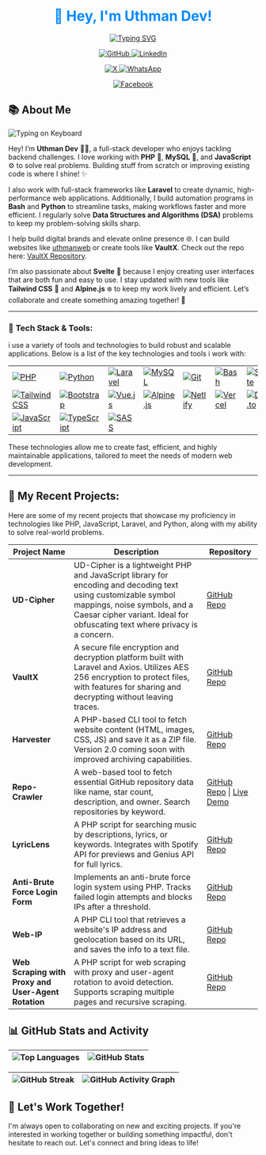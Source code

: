 <div align="center">
  <h1 style="color: #008afa;">👋 Hey, I'm Uthman Dev!</h1>

<a href="https://git.io/typing-svg"><img
src="https://readme-typing-svg.demolab.com?font=Kanit&size=30&pause=3000&color=008AFA&background=FAFAFA00&center=true&width=500&lines=I am a Full-stack+web+developer+;Laravel+enthusiast+;Php+python+bash+;Let's+Code+together+"
alt="Typing SVG" /></a>
  <p>
    <a href="https://github.com/codetesla51">
      <img src="https://img.shields.io/badge/GitHub-181717?style=for-the-badge&logo=github&logoColor=white" alt="GitHub">
    </a>
    <a href="https://github.com/codetesla51"> </a> 
    <a href="https://www.linkedin.com/in/oladele-usman-a61578298?utm_source=share&utm_campaign=share_via&utm_content=profile&utm_medium=android_app">
      <img src="https://img.shields.io/badge/LinkedIn-0077B5?style=for-the-badge&logo=linkedin&logoColor=white" alt="LinkedIn">
    </a>
    <a href="https://www.linkedin.com/in/oladele-usman-a61578298?utm_source=share&utm_campaign=share_via&utm_content=profile&utm_medium=android_app"></a>
  </p>
  
  <p>
    <a href="https://x.com/oladele56481?t=KIfYsIyRIobDWhMnYTYTfA&s=09">
      <img src="https://img.shields.io/badge/X-1DA1F2?style=for-the-badge&logo=twitter&logoColor=white" alt="X">
    </a>
    <a href="https://x.com/oladele56481?t=KIfYsIyRIobDWhMnYTYTfA&s=09"></a>
    <a href="https://wa.link/6jqex1">
      <img src="https://img.shields.io/badge/WhatsApp-25D366?style=for-the-badge&logo=whatsapp&logoColor=white" alt="WhatsApp">
    </a>
    <a href="https://wa.link/6jqex1">  </a>
  </p>
  
  <p>
    <a href="https://www.facebook.com/profile.php?id=100089196350154">
      <img src="https://img.shields.io/badge/Facebook-1877F2?style=for-the-badge&logo=facebook&logoColor=white" alt="Facebook">
    </a>
    <a href="https://www.facebook.com/profile.php?id=100089196350154">  </a>
  </p>
</div>

## 📚 **About Me**

![Typing on Keyboard](https://media4.giphy.com/media/26tn33aiTi1jkl6H6/giphy.gif?cid=6c09b9523h12jzbpazg3ac32ccr2qppjlfzn1w4qpaecfof0&ep=v1_internal_gif_by_id&rid=giphy.gif&ct=g)

Hey! I’m **Uthman Dev** 👨‍💻, a full-stack developer who enjoys tackling backend challenges. I love working with **PHP** 🐘, **MySQL** 🐬, and **JavaScript** ⚙️ to solve real problems. Building stuff from scratch or improving existing code is where I shine! ✨

I also work with full-stack frameworks like **Laravel** to create dynamic, high-performance web applications. Additionally, I build automation programs in **Bash** and **Python** to streamline tasks, making workflows faster and more efficient. I regularly solve **Data Structures and Algorithms (DSA)** problems to keep my problem-solving skills sharp.

I help build digital brands and elevate online presence 🌐. I can build websites like [uthmanweb](https://dev-uthman.vercel.app) or create tools like **VaultX**. Check out the repo here: [VaultX Repository](https://github.com/codetesla51/vaultx).

<p> I’m also passionate about <b>Svelte</b> 🌱 because I enjoy creating user
interfaces that are both fun and easy to use. I stay updated with new tools like
<b>Tailwind CSS</b> 🎨 and <b>Alpine.js</b> ❄️ to keep my work lively and efficient.
Let’s collaborate and create something amazing together! 🚀</p>

---
### 🔧 **Tech Stack & Tools:**

i use a variety of tools and technologies to build robust and scalable
applications. Below is a list of the key technologies and tools i work with:

|                           |                           |                           |                           |                           |                           |                           |
|---------------------------|---------------------------|---------------------------|---------------------------|---------------------------|---------------------------|---------------------------|
| [![PHP](https://skillicons.dev/icons?i=php)](https://skillicons.dev) | [![Python](https://skillicons.dev/icons?i=py)](https://skillicons.dev) | [![Laravel](https://skillicons.dev/icons?i=laravel)](https://skillicons.dev) | [![MySQL](https://skillicons.dev/icons?i=mysql)](https://skillicons.dev) | [![Git](https://skillicons.dev/icons?i=git)](https://skillicons.dev) | [![Bash](https://skillicons.dev/icons?i=bash)](https://skillicons.dev) | [![Svelte](https://skillicons.dev/icons?i=svelte)](https://skillicons.dev) |
| [![Tailwind CSS](https://skillicons.dev/icons?i=tailwind)](https://skillicons.dev) | [![Bootstrap](https://skillicons.dev/icons?i=bootstrap)](https://skillicons.dev) | [![Vue.js](https://skillicons.dev/icons?i=vue)](https://skillicons.dev) | [![Alpine.js](https://skillicons.dev/icons?i=alpinejs)](https://skillicons.dev) | [![Netlify](https://skillicons.dev/icons?i=netlify)](https://skillicons.dev) | [![Vercel](https://skillicons.dev/icons?i=vercel)](https://skillicons.dev) | [![Dev.to](https://skillicons.dev/icons?i=devto)](https://skillicons.dev) |
| [![JavaScript](https://skillicons.dev/icons?i=js)](https://skillicons.dev) | [![TypeScript](https://skillicons.dev/icons?i=ts)](https://skillicons.dev) | [![SASS](https://skillicons.dev/icons?i=sass)](https://skillicons.dev) |                           |                           |                           |                           |

<p>These technologies allow me to create fast, efficient, and highly
maintainable applications, tailored to meet the needs of modern web
development.</p>

----------------


## 💼 **My Recent Projects**:
Here are some of my recent projects that showcase my proficiency in technologies like PHP, JavaScript, Laravel, and Python, along with my ability to solve real-world problems.

| **Project Name**                                                                                      | **Description**                                                                                          | **Repository**                           |
|-------------------------------------------------------------------------------------------------------|----------------------------------------------------------------------------------------------------------|------------------------------------------|
| **UD-Cipher**                                                                                             | UD-Cipher is a lightweight PHP and JavaScript library for encoding and decoding text using customizable symbol mappings, noise symbols, and a Caesar cipher variant. Ideal for obfuscating text where privacy is a concern. | [GitHub Repo](https://github.com/codetesla51/ud-cipher) |
| **VaultX**                                                                                             | A secure file encryption and decryption platform built with Laravel and Axios. Utilizes AES 256 encryption to protect files, with features for sharing and decrypting without leaving traces. | [GitHub Repo](https://github.com/codetesla51/vaultx.git) |
| **Harvester**                                                                                          | A PHP-based CLI tool to fetch website content (HTML, images, CSS, JS) and save it as a ZIP file. Version 2.0 coming soon with improved archiving capabilities. | [GitHub Repo](https://github.com/codetesla51/harvester-.git) |
| **Repo-Crawler**                                                                                       | A web-based tool to fetch essential GitHub repository data like name, star count, description, and owner. Search repositories by keyword. | [GitHub Repo](https://github.com/codetesla51/repo_crawler) \| [Live Demo](https://repo-crawler.vercel.app/) |
| **LyricLens**                                                                                          | A PHP script for searching music by descriptions, lyrics, or keywords. Integrates with Spotify API for previews and Genius API for full lyrics. | [GitHub Repo](https://github.com/codetesla51/lyriclens.git) |
| **Anti-Brute Force Login Form**                                                                        | Implements an anti-brute force login system using PHP. Tracks failed login attempts and blocks IPs after a threshold. | [GitHub Repo](https://github.com/codetesla51/anti-brute-force-login.git) |
| **Web-IP**                                                                                             | A PHP CLI tool that retrieves a website's IP address and geolocation based on its URL, and saves the info to a text file. | [GitHub Repo](https://github.com/codetesla51/web-ip.git) |
| **Web Scraping with Proxy and User-Agent Rotation**                                                    | A PHP script for web scraping with proxy and user-agent rotation to avoid detection. Supports scraping multiple pages and recursive scraping. | [GitHub Repo](https://github.com/codetesla51/web_scrapper_script.git) |

## 📊 **GitHub Stats and Activity**

| ![Top Languages](https://github-readme-stats.vercel.app/api/top-langs/?username=codetesla51&layout=compact&theme=radical&count_private=true&v=1) | ![GitHub Stats](https://github-readme-stats.vercel.app/api?username=codetesla51&show_icons=true&theme=radical&count_private=true) |
|-----------------------------------------------------------------------------------------------------------------|----------------------------------------------------------------------------------------------------------------|

| ![GitHub Streak](https://streak-stats.demolab.com?user=codetesla51&theme=radical&hide_border=true) | ![GitHub Activity Graph](https://github-readme-activity-graph.vercel.app/graph?username=codetesla51&theme=radical&hide_border=true) |
|----------------------------------------------------------------------------------------------------|----------------------------------------------------------------------------------------------------|

## 🤝 **Let's Work Together!**
I'm always open to collaborating on new and exciting projects. If you're interested in working together or building something impactful, don't hesitate to reach out. Let's connect and bring ideas to life!